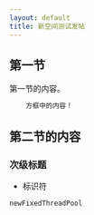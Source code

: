 ```yaml
---
layout: default
title: 新空间测试发帖
---
```



## 第一节

第一节的内容。

```java
	方框中的内容！
```



## 第二节的内容


### 次级标题

* 标识符


`newFixedThreadPool` 

